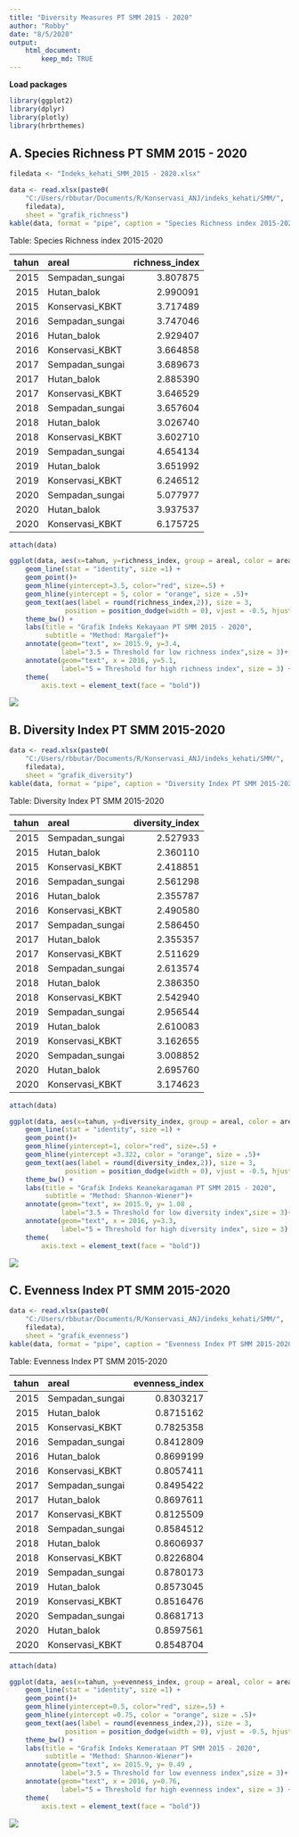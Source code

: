 ```yaml
---
title: "Diversity Measures PT SMM 2015 - 2020"
author: "Robby"
date: "8/5/2020"
output: 
    html_document:
        keep_md: TRUE
---
```




**Load packages**


```r
library(ggplot2)
library(dplyr)
library(plotly)
library(hrbrthemes)
```

## A. Species Richness PT SMM 2015 - 2020


```r
filedata <- "Indeks_kehati_SMM_2015 - 2020.xlsx"
```



```r
data <- read.xlsx(paste0(
    "C:/Users/rbbutar/Documents/R/Konservasi_ANJ/indeks_kehati/SMM/",
    filedata), 
    sheet = "grafik_richness")
kable(data, format = "pipe", caption = "Species Richness index 2015-2020")
```



Table: Species Richness index 2015-2020

| tahun|areal           | richness_index|
|-----:|:---------------|--------------:|
|  2015|Sempadan_sungai |       3.807875|
|  2015|Hutan_balok     |       2.990091|
|  2015|Konservasi_KBKT |       3.717489|
|  2016|Sempadan_sungai |       3.747046|
|  2016|Hutan_balok     |       2.929407|
|  2016|Konservasi_KBKT |       3.664858|
|  2017|Sempadan_sungai |       3.689673|
|  2017|Hutan_balok     |       2.885390|
|  2017|Konservasi_KBKT |       3.646529|
|  2018|Sempadan_sungai |       3.657604|
|  2018|Hutan_balok     |       3.026740|
|  2018|Konservasi_KBKT |       3.602710|
|  2019|Sempadan_sungai |       4.654134|
|  2019|Hutan_balok     |       3.651992|
|  2019|Konservasi_KBKT |       6.246512|
|  2020|Sempadan_sungai |       5.077977|
|  2020|Hutan_balok     |       3.937537|
|  2020|Konservasi_KBKT |       6.175725|

```r
attach(data)
```


```r
ggplot(data, aes(x=tahun, y=richness_index, group = areal, color = areal )) +
    geom_line(stat = "identity", size =1) +
    geom_point()+
    geom_hline(yintercept=3.5, color="red", size=.5) +
    geom_hline(yintercept = 5, color = "orange", size = .5)+
    geom_text(aes(label = round(richness_index,2)), size = 3, 
              position = position_dodge(width = 0), vjust = -0.5, hjust = 0) +
    theme_bw() + 
    labs(title = "Grafik Indeks Kekayaan PT SMM 2015 - 2020", 
         subtitle = "Method: Margalef")+
    annotate(geom="text", x= 2015.9, y=3.4, 
             label="3.5 = Threshold for low richness index",size = 3)+
    annotate(geom="text", x = 2016, y=5.1, 
             label="5 = Threshold for high richness index", size = 3) +
    theme(
        axis.text = element_text(face = "bold"))
```

![](multiple_line_graph_files/figure-html/unnamed-chunk-4-1.png)<!-- -->

## B. Diversity Index PT SMM 2015-2020


```r
data <- read.xlsx(paste0(
    "C:/Users/rbbutar/Documents/R/Konservasi_ANJ/indeks_kehati/SMM/",
    filedata), 
    sheet = "grafik_diversity")
kable(data, format = "pipe", caption = "Diversity Index PT SMM 2015-2020")
```



Table: Diversity Index PT SMM 2015-2020

| tahun|areal           | diversity_index|
|-----:|:---------------|---------------:|
|  2015|Sempadan_sungai |        2.527933|
|  2015|Hutan_balok     |        2.360110|
|  2015|Konservasi_KBKT |        2.418851|
|  2016|Sempadan_sungai |        2.561298|
|  2016|Hutan_balok     |        2.355787|
|  2016|Konservasi_KBKT |        2.490580|
|  2017|Sempadan_sungai |        2.586450|
|  2017|Hutan_balok     |        2.355357|
|  2017|Konservasi_KBKT |        2.511629|
|  2018|Sempadan_sungai |        2.613574|
|  2018|Hutan_balok     |        2.386350|
|  2018|Konservasi_KBKT |        2.542940|
|  2019|Sempadan_sungai |        2.956544|
|  2019|Hutan_balok     |        2.610083|
|  2019|Konservasi_KBKT |        3.162655|
|  2020|Sempadan_sungai |        3.008852|
|  2020|Hutan_balok     |        2.695760|
|  2020|Konservasi_KBKT |        3.174623|

```r
attach(data)
```


```r
ggplot(data, aes(x=tahun, y=diversity_index, group = areal, color = areal )) +
    geom_line(stat = "identity", size =1) +
    geom_point()+
    geom_hline(yintercept=1, color="red", size=.5) +
    geom_hline(yintercept =3.322, color = "orange", size = .5)+
    geom_text(aes(label = round(diversity_index,2)), size = 3, 
              position = position_dodge(width = 0), vjust = -0.5, hjust = 0) +
    theme_bw() + 
    labs(title = "Grafik Indeks Keanekaragaman PT SMM 2015 - 2020", 
         subtitle = "Method: Shannon-Wiener")+
    annotate(geom="text", x= 2015.9, y= 1.08 , 
             label="3.5 = Threshold for low diversity index",size = 3)+
    annotate(geom="text", x = 2016, y=3.3, 
             label="5 = Threshold for high diversity index", size = 3) +
    theme(
        axis.text = element_text(face = "bold"))
```

![](multiple_line_graph_files/figure-html/unnamed-chunk-6-1.png)<!-- -->

## C. Evenness Index PT SMM 2015-2020


```r
data <- read.xlsx(paste0(
    "C:/Users/rbbutar/Documents/R/Konservasi_ANJ/indeks_kehati/SMM/",
    filedata), 
    sheet = "grafik_evenness")
kable(data, format = "pipe", caption = "Evenness Index PT SMM 2015-2020")
```



Table: Evenness Index PT SMM 2015-2020

| tahun|areal           | evenness_index|
|-----:|:---------------|--------------:|
|  2015|Sempadan_sungai |      0.8303217|
|  2015|Hutan_balok     |      0.8715162|
|  2015|Konservasi_KBKT |      0.7825358|
|  2016|Sempadan_sungai |      0.8412809|
|  2016|Hutan_balok     |      0.8699199|
|  2016|Konservasi_KBKT |      0.8057411|
|  2017|Sempadan_sungai |      0.8495422|
|  2017|Hutan_balok     |      0.8697611|
|  2017|Konservasi_KBKT |      0.8125509|
|  2018|Sempadan_sungai |      0.8584512|
|  2018|Hutan_balok     |      0.8606937|
|  2018|Konservasi_KBKT |      0.8226804|
|  2019|Sempadan_sungai |      0.8780173|
|  2019|Hutan_balok     |      0.8573045|
|  2019|Konservasi_KBKT |      0.8516476|
|  2020|Sempadan_sungai |      0.8681713|
|  2020|Hutan_balok     |      0.8597561|
|  2020|Konservasi_KBKT |      0.8548704|

```r
attach(data)
```


```r
ggplot(data, aes(x=tahun, y=evenness_index, group = areal, color = areal )) +
    geom_line(stat = "identity", size =1) +
    geom_point()+
    geom_hline(yintercept=0.5, color="red", size=.5) +
    geom_hline(yintercept =0.75, color = "orange", size = .5)+
    geom_text(aes(label = round(evenness_index,2)), size = 3, 
              position = position_dodge(width = 0), vjust = -0.5, hjust = 0) +
    theme_bw() + 
    labs(title = "Grafik Indeks Kemerataan PT SMM 2015 - 2020", 
         subtitle = "Method: Shannon-Wiener")+
    annotate(geom="text", x= 2015.9, y= 0.49 , 
             label="3.5 = Threshold for low evenness index",size = 3)+
    annotate(geom="text", x = 2016, y=0.76, 
             label="5 = Threshold for high evenness index", size = 3) +
    theme(
        axis.text = element_text(face = "bold"))
```

![](multiple_line_graph_files/figure-html/unnamed-chunk-8-1.png)<!-- -->
